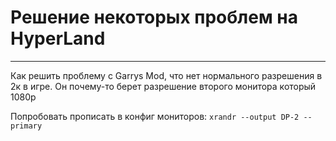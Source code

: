 # Решение некоторых проблем на HyperLand






---

Как решить проблему с Garrys Mod, что нет нормального разрешения в 2к в игре. Он почему-то берет разрешение второго монитора который 1080p

Попробовать прописать в конфиг мониторов: `xrandr --output DP-2 --primary`